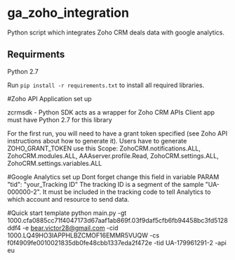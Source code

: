 # ga_zoho_integration
Python script which integrates Zoho CRM deals data with google analytics.

## Requirments

Python 2.7

Run `pip install -r requirements.txt` to install all required libraries.

#Zoho API Application set up

zcrmsdk - Python SDK acts as a wrapper for Zoho CRM APIs
Client app must have Python 2.7 for this library

For the first run, you will need to have a grant token specified (see Zoho API instructions about how to generate it).
Users have to generate ZOHO_GRANT_TOKEN use this Scope:
ZohoCRM.notifications.ALL, ZohoCRM.modules.ALL, AAAserver.profile.Read, ZohoCRM.settings.ALL, ZohoCRM.settings.variables.ALL

#Google Analytics set up
Dont forget change this field in variable PARAM
"tid": "your_Tracking ID"
The tracking ID  is a segment of the sample "UA-000000-2".
It must be included in the tracking code to tell Analytics to which account and resource to send data.

#Quick start template
python main.py -gt 1000.cfa0885cc71f4047173d67aaf1ab869f.03f9daf5cfb6fb94458bc3fd5128ddf4 -e bear.victor28@gmail.com -cid 1000.LQ49HO3IAPPHLBZCMOF16EMMR5VUQW -cs f0f4909fe0010021835db0fe48cbb1337eda2f472e -tid UA-179961291-2 -api eu
